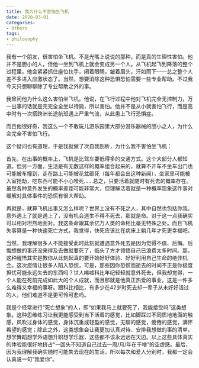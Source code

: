 ```yaml
---
title: 我为什么不害怕坐飞机
date: 2020-03-01
categories: 
- Others
tags: 
- philosophy
---
```


我有一个朋友，很害怕坐飞机。不是光嘴上说说的那种，而是真的生理性害怕。他并不是胆小的人，但他一坐到飞机上就会变成另一个人。从飞机起飞到降落的整个过程里，他会紧紧抓住座位扶手，闭着眼睛，皱着眉头，汗如雨下——总之整个人差不多进入应激状态了。当然，想要消除这种恐惧恐怕需要一些专业帮助。不过我今天只想聊聊除了专业帮助之外的事。



我曾问他为什么这么害怕坐飞机。他说，在飞行过程中他对飞机完全无控制力，万一出事的话就是完完全全坐以待毙，所以害怕。他并不是从小就害怕飞行，而是高中时有一次搭跨洲长途航班遇上严重气流，从此患上飞行恐惧症。



而且他很好奇，我这么一个不敢玩儿游乐园里大部分游乐器械的胆小之人，为什么会完全不害怕飞行。



这个疑问也有道理，于是我就做了次自我剖析，为什么我不害怕坐飞机：



首先，在出事的概率上，飞机是比驾车要低得多的交通方式。这个大部分人都知道。但另一方面，生活是有无数这样的概率组合起来的，就算不开车不坐车出门也可能被车撞到，走在路上可能被花盆砸死（每年都会出这种新闻），坐家里可能被入室抢劫，吃东西可能不小心噎死......总之，只要活着就随时有死去的概率存在。虽然各种意外发生的概率差距可能非常大，但理解活着就是一种概率现象这件事对缓解对具体事件的恐慌有很大帮助。



再就是，就算飞机出事又怎么样呢？世界上没有不死之人，其中自然也包括你我。意外遇上了就是遇上了，没有机会逃生不得不死去，那就是命。对于这一点我确实可以相对坦然地面对。我这条命跟其余亿万人类的命相比毫无特殊之处。而且飞机失事算是一种快速死亡方式，我觉得，快死应该比在病床上躺几年才死更幸福吧。



当然，我理解很多人不能接受此时此刻就遭遇意外死去是因为觉得不值、后悔。后悔想做的事还没来得及去做就要死了，临头了方才领悟自己已浪费太多时间。那，这种醒悟其实是教你从此刻起真的要开始好好体验、好好利用自己生命的绝佳机会。这次疫情让很多人陷入恐慌，可是，那些因你恐慌而逝去的时间不正是你极度担忧可能永远失去的东西吗？世人唏嘘科比年纪轻轻就意外死去，但我却觉得，一个人能在死前完成如此大的个人成就，而且那就是他真正热爱的事业，这是一件多么难得又幸福的事呀。跟科比相比，有多少在42岁时死去却一辈子从未好好活过的人，他们难道不是更可怜可悲吗。



我是个经常进行“死亡想象”的人，即“如果我马上就要死了，我能接受吗”这类想象。这种思维练习让我更能感受到当下活着的感觉，比如脚踩过不同质地地面的触感，风吹过身体的感觉，身体沉重或轻盈的感觉，无聊的感觉，疲倦的感觉，满怀希望的感觉；除此之外，这类想象会让我更加认真对待、安排我想做的事的清单，想学舞蹈想学外语想升职想学乐器，这些都不该永远远在天边。以上这些具体真实的体验能很好地挤占“一回头不知道自己过去一周/月/年在干啥”的空虚感。最后，因为我理解我确实随时可能失去现在的生活，所以每次和爱人分别时，我都一定会认真说一句“我爱你”。